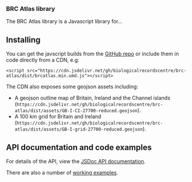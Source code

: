 ### BRC Atlas library
The BRC Atlas library is a Javascript library for...

## Installing
You can get the javscript builds from 
the [GitHub repo](https://github.com/BiologicalRecordsCentre/brc-atlas/tree/master/dist)
or include them in code directly from a CDN, e.g:
```
<script src="https://cdn.jsdelivr.net/gh/biologicalrecordscentre/brc-atlas/dist/brcatlas.min.umd.js"></script>
```
The CDN also exposes some geojson assets including:

- A geojson outline map of Britain, Ireland and the Channel islands (```https://cdn.jsdelivr.net/gh/biologicalrecordscentre/brc-atlas/dist/assets/GB-I-CI-27700-reduced.geojson```).
- A 100 km grid for Britain and Ireland (```https://cdn.jsdelivr.net/gh/biologicalrecordscentre/brc-atlas/dist/assets/GB-I-grid-27700-reduced.geojson```).

## API documentation and code examples
For details of the API, view the [JSDoc API documentation](https://biologicalrecordscentre.github.io/brc-atlas/docs/api/).

There are also a number of [working examples](https://biologicalrecordscentre.github.io/brc-atlas/docs/readme.md).
